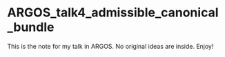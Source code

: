 # ARGOS_talk4_admissible_canonical_bundle 
 This is the note for my talk in ARGOS. No original ideas are inside. Enjoy!